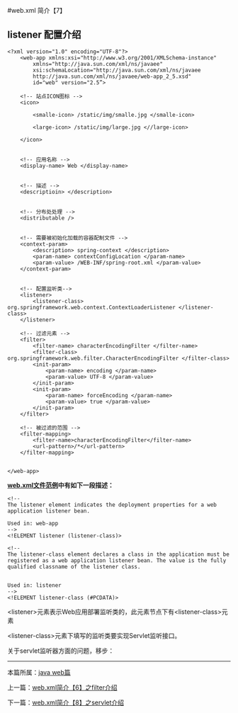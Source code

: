 
#web.xml 简介【7】

## listener 配置介绍


	<?xml version="1.0" encoding="UTF-8"?>
		<web-app xmlns:xsi="http://www.w3.org/2001/XMLSchema-instance"
         	xmlns="http://java.sun.com/xml/ns/javaee"
         	xsi:schemaLocation="http://java.sun.com/xml/ns/javaee
         	http://java.sun.com/xml/ns/javaee/web-app_2_5.xsd"
         	id="web" version="2.5”>

		<!-- 站点ICON图标 -->
		<icon>

            <smalle-icon> /static/img/smalle.jpg </smalle-icon>

            <large-icon> /static/img/large.jpg <//large-icon>

		</icon>


		<!-- 应用名称 -->
		<display-name> Web </display-name>


		<!-- 描述 -->
		<descriptioin> </description>


		<!-- 分布处处理 -->
		<distributable />


		<!-- 需要被初始化加载的容器配制文件 -->
		<context-param>
            <description> spring-context </description>
            <param-name> contextConfigLocation </param-name>
            <param-value> /WEB-INF/spring-root.xml </param-value>
		</context-param>


        <!-- 配置监听类-->
        <listener>
            <listener-class> org.springframework.web.context.ContextLoaderListener </listener-class>
        </listener>

		<!-- 过滤元素 -->
		<filter>
			<filter-name> characterEncodingFilter </filter-name>
			<filter-class> org.springframework.web.filter.CharacterEncodingFilter </filter-class>
			<init-param>
				<param-name> encoding </param-name>
				<param-value> UTF-8 </param-value>
			</init-param>
			<init-param>
				<param-name> forceEncoding </param-name>
				<param-value> true </param-value>
			</init-param>
		</filter>

		<!-- 被过滤的范围 -->
		<filter-mapping>
			<filter-name>characterEncodingFilter</filter-name>
			<url-pattern>/*</url-pattern>
		</filter-mapping>


	</web-app>



**[web.xml文件范例](./webxml)中有如下一段描述：**
	
	<!--
    The listener element indicates the deployment properties for a web
    application listener bean.

    Used in: web-app
    -->
    <!ELEMENT listener (listener-class)>
    
    <!--
    The listener-class element declares a class in the application must be
    registered as a web application listener bean. The value is the fully qualified classname of the listener class.


    Used in: listener
    -->
    <!ELEMENT listener-class (#PCDATA)>
    


\<listener>元素表示Web应用部署监听类的，此元素节点下有\<listener-class>元素

\<listener-class>元素下填写的监听类要实现Servlet监听接口。


关于servlet监听器方面的问题，移步：




***

本篇所属：[java web篇](./Java/web/Index)

上一篇：[web.xml简介【6】之filter介绍](./webxml-filter-6)

下一篇：[web.xml简介【8】之servlet介绍](./webxml-servlet-8)